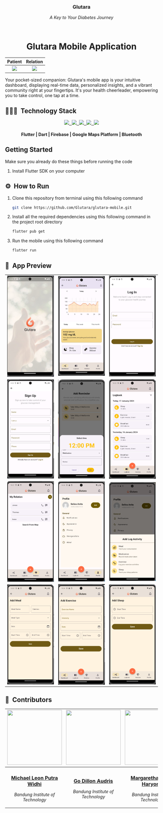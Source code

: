 <br>
<div align="center">
    <div >
        <img height="150px" src="https://firebasestorage.googleapis.com/v0/b/upheld-acumen-420202.appspot.com/o/readme-assets%2FGlutara.png?alt=media&token=77d4dd88-6cca-4e4d-94f2-321124c20a61" alt=""/>
    </div>
    <div>
            <h3><b>Glutara</b></h3>
            <p><i>A Key to Your Diabetes Journey</i></p>
    </div>      
</div>
<br>
<h1 align="center">Glutara Mobile Application</h1>
<div align="center">

|                               Patient                                |                           Relation                            |
 :------------------------------------------------------------: | :---------------------------------------------: |
| <img height="500" src="https://firebasestorage.googleapis.com/v0/b/upheld-acumen-420202.appspot.com/o/readme-assets%2Fscreen%2FPatient%20Page.jpg?alt=media&token=1ff249bd-f214-4df6-bd14-efde46612013"> | <img height="500" src="https://firebasestorage.googleapis.com/v0/b/upheld-acumen-420202.appspot.com/o/readme-assets%2Fscreen%2FRelation%20Page.jpg?alt=media&token=e3e733dc-dda3-46a6-ab19-f4fd10ca5bfd">

</div>
Your pocket-sized companion: Glutara's mobile app is your intuitive dashboard, displaying real-time data, personalized insights, and a vibrant community right at your fingertips. It's your health cheerleader, empowering you to take control, one tap at a time.

## 👨🏻‍💻 &nbsp;Technology Stack

<div align="center">
<a href="https://flutter.dev/">
<kbd>
<img src="https://firebasestorage.googleapis.com/v0/b/upheld-acumen-420202.appspot.com/o/readme-assets%2Ficons%2FFlutter.png?alt=media&token=1f460ae7-f790-4400-9d9b-fc96f34e11a2" height="60" />
</kbd>
</a>

<a href="https://dart.dev/">
<kbd>
<img src="https://firebasestorage.googleapis.com/v0/b/upheld-acumen-420202.appspot.com/o/readme-assets%2Ficons%2FDart.png?alt=media&token=68dad83b-1358-4ef6-98b2-419fe4224f61" height="60" />
</kbd>
</a>

<a href="https://mapsplatform.google.com/">
<kbd>
<img src="https://firebasestorage.googleapis.com/v0/b/upheld-acumen-420202.appspot.com/o/readme-assets%2Ficons%2FMaps.png?alt=media&token=5f01c487-3892-4d93-a3e6-dac1909b1e17" height="60" />
</kbd>
</a>

<a href="https://firebase.google.com/">
<kbd>
<img src="https://firebasestorage.googleapis.com/v0/b/upheld-acumen-420202.appspot.com/o/readme-assets%2Ficons%2FFirebase.png?alt=media&token=da3b3135-dec1-4f6c-b0db-0051541754b6" height="60" />
</kbd>
</a>

<a href="https://www.bluetooth.com/">
<kbd>
<img src="https://firebasestorage.googleapis.com/v0/b/upheld-acumen-420202.appspot.com/o/readme-assets%2Ficons%2FBluetooth.png?alt=media&token=2634a992-eee1-44cf-bce7-13fe5f15e3ec" height="60" />
</kbd>
</a>
</div>
<div align="center">
<h4>Flutter | Dart | Firebase | Google Maps Platform | Bluetooth</h4>
</div>

## Getting Started
Make sure you already do these things before running the code
1. Install Flutter SDK on your computer

## ⚙️ &nbsp;How to Run
1. Clone this repository from terminal using this following command
   ```bash
   git clone https://github.com/Glutara/glutara-mobile.git
   ```
2. Install all the required dependencies using this following command in the project root directory
   ```bash
   flutter pub get
   ```
3. Run the mobile using this following command
   ```bash
   flutter run
   ```

## 📸 &nbsp;App Preview
<table width="100%">
  <tbody>
    <tr>
      <td width="1%"><img src="/screenshot/splashscreen.jpg"/></td>
      <td width="1%"><img src="/screenshot/dashboard.jpg"/></td>
       <td width="1%"><img src="/screenshot/login.jpg"/></td>
    </tr>
    <tr>
      <td width="1%"><img src="/screenshot/signup.jpg"/></td>
      <td width="1%"><img src="/screenshot/reminder.png"/></td>
       <td width="1%"><img src="/screenshot/logbook.png"/></td>
    </tr>
    <tr>
      <td width="1%"><img src="/screenshot/relation.png"/></td>
      <td width="1%"><img src="/screenshot/profile.png"/></td>
      <td width="1%"><img src="/screenshot/log-activity.png"/></td>
    </tr>
    <tr>
      <td width="1%"><img src="/screenshot/add-meal.png"/></td>
      <td width="1%"><img src="/screenshot/add-exercise.png"/></td>
      <td width="1%"><img src="/screenshot/add-sleep.png"/></td>
    </tr>
  </tbody>
</table>

## 👥 &nbsp;Contributors

| <a href="https://github.com/mikeleo03"><img width="180px" height="180px" src="https://firebasestorage.googleapis.com/v0/b/upheld-acumen-420202.appspot.com/o/readme-assets%2Fpicprof%2FLeon.png?alt=media&token=0ea1884a-32ca-471b-a3af-bf3995bbc605" alt=""/></a> | <a href="https://github.com/GoDillonAudris512"><img width="180px" height="180px" src="https://firebasestorage.googleapis.com/v0/b/upheld-acumen-420202.appspot.com/o/readme-assets%2Fpicprof%2FDillon.png?alt=media&token=bc76cc6b-5606-4351-8472-9c243c8b9da3" alt=""/></a> | <a href="https://github.com/margarethaolivia"><img width="180px" height="180px" src="https://firebasestorage.googleapis.com/v0/b/upheld-acumen-420202.appspot.com/o/readme-assets%2Fpicprof%2FOlivia.png?alt=media&token=d53f9cfd-e1e1-41b6-a28c-440904df29b8" alt=""/></a> | <a href="https://github.com/AustinPardosi"><img width="180px" height="180px" src="https://firebasestorage.googleapis.com/v0/b/upheld-acumen-420202.appspot.com/o/readme-assets%2Fpicprof%2FAustin.png?alt=media&token=f520a334-4aeb-4efe-9437-669451b6dca6" alt=""/></a> |
| ---------------------------------------------------------------------------------------------------------------------------------------------------------------------------------------------------------------------------------- | ----------------------------------------------------------------------------------------------------------------------------------------------------------------------------------------------------------------------------------- | -------------------------------------------------------------------------------------------------------------------------------------------------------------------------------------------------------------------------- | ----------------------------------------------------------------------------------------------------------------------------------------------------------------------------------------------------------------------------- |
| <div align="center"><h3><b><a href="https://github.com/mikeleo03">Michael Leon Putra Widhi</a></b></h3><i><p>Bandung Institute of Technology</i></p></div>                                                                               | <div align="center"><h3><b><a href="https://github.com/GoDillonAudris512">Go Dillon Audris</a></b></h3></a><p><i>Bandung Institute of Technology</i></p></div>                                                                          | <div align="center"><h3><b><a href="https://github.com/margarethaolivia">Margaretha Olivia Haryono</a></b></h3></a><p><i>Bandung Institute of Technology</i></p></div>                                                               | <div align="center"><h3><b><a href="https://github.com/AustinPardosi">Austin Gabriel Pardosi</a></b></h3></a><p><i>Bandung Institute of Technology</i></p></div>                                                                            |
